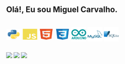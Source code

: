 ## Olá!, Eu sou Miguel Carvalho.

<div style="display: inline_block"><br>
  <img align="center" alt="Miguel-Python" height="30" width="40" src="https://raw.githubusercontent.com/devicons/devicon/master/icons/python/python-original.svg">
  <img align="center" alt="Miguel-Js" height="30" width="40" src="https://raw.githubusercontent.com/devicons/devicon/master/icons/javascript/javascript-plain.svg">
  <img align="center" alt="Miguel-HTML" height="30" width="40" src="https://raw.githubusercontent.com/devicons/devicon/master/icons/html5/html5-original.svg">
  <img align="center" alt="Miguel-CSS" height="30" width="40" src="https://raw.githubusercontent.com/devicons/devicon/master/icons/css3/css3-original.svg">
  <img align="center" alt="Miguel-Arduino" height="40" width="auto" src="https://github.com/devicons/devicon/blob/master/icons/arduino/arduino-original-wordmark.svg">
  <img align="center" alt="Miguel-MySQL" height="40" width="auto" src="https://github.com/devicons/devicon/blob/master/icons/mysql/mysql-plain-wordmark.svg">
  <img align="center" alt="Miguel-SQLite3" height="40" width="auto" src="https://github.com/devicons/devicon/blob/master/icons/sqlite/sqlite-original-wordmark.svg">
</div>

  ##

<div> 
  <a href="https://www.instagram.com/miguel._.sla2" target="_blank"><img src="https://img.shields.io/badge/-Instagram-%23E4405F?style=for-the-badge&logo=instagram&logoColor=white" target="_blank"></a>
  <a href="www.linkedin.com/in/miguel-carvalho-5600541a1" target="_blank"><img src="https://img.shields.io/badge/-LinkedIn-%230077B5?style=for-the-badge&logo=linkedin&logoColor=white" target="_blank"></a> 
  <a href = "https://x.com/NGX427"><img src="https://img.shields.io/twitter/url" target="_blank"></a>
</div>
